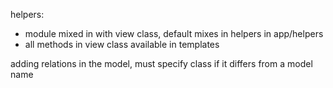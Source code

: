 helpers:
  - module mixed in with view class, default mixes in helpers in app/helpers
  - all methods in view class available in templates

adding relations in the model, must specify class if it differs from a model name
